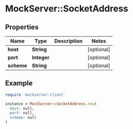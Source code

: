 # MockServer::SocketAddress

## Properties

| Name | Type | Description | Notes |
| ---- | ---- | ----------- | ----- |
| **host** | **String** |  | [optional] |
| **port** | **Integer** |  | [optional] |
| **scheme** | **String** |  | [optional] |

## Example

```ruby
require 'mockserver-client'

instance = MockServer::SocketAddress.new(
  host: null,
  port: null,
  scheme: null
)
```

